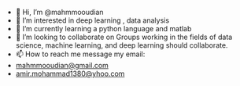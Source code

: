 - 👋 Hi, I’m @mahmmooudian
- 👀 I’m interested in deep learning , data analysis 
- 🌱 I’m currently learning a python language and matlab 
- 💞️ I’m looking to collaborate on Groups working in the fields of data science, machine learning, and deep learning should collaborate.
- 📫 How to reach me message my email:
- mahmmooudian@gmail.com
- amir.mohammad1380@yhoo.com

<!---
mahmmooudian/mahmmooudian is a ✨ special ✨ repository because its `README.md` (this file) appears on your GitHub profile.
You can click the Preview link to take a look at your changes.
--->
